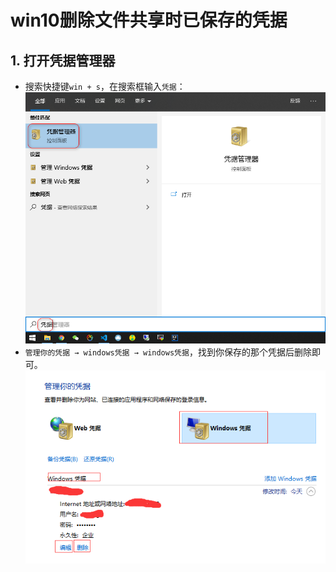 # win10删除文件共享时已保存的凭据
## 1. 打开凭据管理器
- 搜索快捷键`win + s`，在搜索框输入`凭据`：
  ![](img/searchItem.png)
- `管理你的凭据 → windows凭据 → windows凭据`，找到你保存的那个凭据后删除即可。
  ![](img/auth.png)